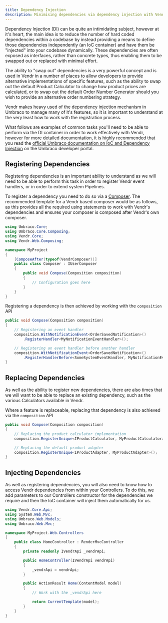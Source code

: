 ```yaml
---
title: Dependency Injection
description: Minimising dependencies via dependency injection with Vendr, the eCommerce solution for Umbraco
---
```


Dependency Injection (DI) can be quite an intimidating subject, however at it's heart, the main idea is to reduce the number of hard coded dependencies within a codebase by instead providing a means to define those dependencies independently (an IoC container) and have them be "injected" into your codebase dynamically. These dependencies are often exposed as interfaces, rather than concrete types, thus enabling them to be swapped out or replaced with minimal effort.

The ability to "swap out" dependencies is a very powerful concept and is used in Vendr in a number of places to allow developers to provide alternative implementations of specific features, such as the ability to swap out the default Product Calculator to change how product prices are calculated, or to swap out the default Order Number Generator should you wish to provide an alternative order numbering strategy.

Vendr makes heavy used of the dependency injection mechanism in Umbraco to manage many of it's features, so it is important to understand at the very least how to work with the registration process.

What follows are examples of common tasks you'll need to be able to perform via the DI container in order to work effectively with Vendr, however for more detailed documentation, it is highly recommended that you read the [official Umbraco documentation on IoC and Dependency Injection](https://our.umbraco.com/documentation/reference/using-ioc/) on the Umbraco developer portal.

## Registering Dependencies

Registering dependencies is an important ability to understand as we will need to be able to perform this task in order to register Vendr event handlers, or in order to extend system Pipelines.

To register a dependency you need to do so via a [Composer](https://our.umbraco.com/documentation/implementation/composing/). The recommended template for a Vendr based composer would be as follows, as this provides all the required using statements to work with Vendr's dependencies and ensures your composer is composed after Vendr's own composer.

````csharp
using Umbraco.Core;
using Umbraco.Core.Composing;
using Vendr.Core;
using Vendr.Web.Composing;

namespace MyProject
{
    [ComposeAfter(typeof(VendrComposer))]
    public class Composer : IUserComposer
    {
        public void Compose(Composition composition)
        {
            // Configuration goes here
        }
    }
}
````

Registering a dependency is then achieved by working with the `composition` API

````csharp
public void Compose(Composition composition)
{
    // Registering an event handler
    composition.WithNotificationEvent<OrderSavedNotification>()
        .RegisterHandler<MyNotificationEventHandler>();

    // Registering an event handler before another handler
    composition.WithNotificationEvent<OrderSavedNotification>()
        .RegisterHandlerBefore<SomeSystemEventHandler, MyNotificationEventHandler>();
}
````

## Replacing Dependencies

As well as the ability to register new dependencies, there are also times that we will want to be able to replace an existing dependency, such as the various Calculators available in Vendr.

Where a feature is replaceable, replacing that dependency is also achieved via the `composition` API

````csharp
public void Compose(Composition composition)
{
    // Replacing the product calculator implementation
    composition.RegisterUnique<IProductCalculator, MyProductCalculator>();

    // Replacing the default product adapter
    composition.RegisterUnique<IProductAdapter, MyProductAdapter>();
}
````

## Injecting Dependencies

As well as registering dependencies, you will also need to know how to access Vendr dependencies from within your Controllers. To do this, we add parameters to our Controllers constructor for the dependencies we require and then the IoC container will inject them automatically for us.

````csharp
using Vendr.Core.Api;
using System.Web.Mvc;
using Umbraco.Web.Models;
using Umbraco.Web.Mvc;

namespace MyProject.Web.Controllers
{
    public class HomeController : RenderMvcController
    {
        private readonly IVendrApi _vendrApi;

        public HomeController(IVendrApi vendrApi)
        {
            _vendrApi = vendrApi;
        }

        public ActionResult Home(ContentModel model)
        {
            // Work with the _vendrApi here

            return CurrentTemplate(model);
        }
    }
}
````
